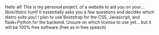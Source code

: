 Hello all! This is my personal project, of a website to aid you on your... libre/distro hunt!
It essentially asks you a few questions and decides which distro suits you! I plan to use Bootstrap for the CSS, Javascript, and flask+Python for the backend. Unsure on which license to use yet... but it will be 100% free software (free as in free speech)
